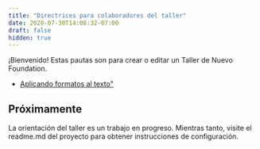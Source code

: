 ```yaml
---
title: "Directrices para colaboradores del taller"
date: 2020-07-30T14:08:32-07:00
draft: false
hidden: true
---
```


¡Bienvenido! Estas pautas son para crear o editar un Taller de Nuevo Foundation.

* [Aplicando formatos al texto"](formatting/)

## Próximamente

La orientación del taller es un trabajo en progreso. Mientras tanto, visite el readme.md del proyecto para obtener instrucciones de configuración.
